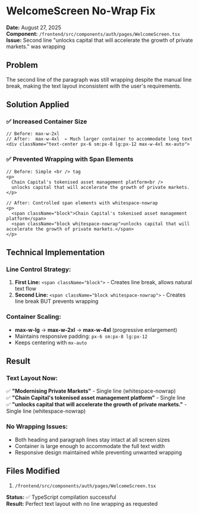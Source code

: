 # WelcomeScreen No-Wrap Fix

**Date:** August 27, 2025  
**Component:** `/frontend/src/components/auth/pages/WelcomeScreen.tsx`  
**Issue:** Second line "unlocks capital that will accelerate the growth of private markets." was wrapping

## Problem
The second line of the paragraph was still wrapping despite the manual line break, making the text layout inconsistent with the user's requirements.

## Solution Applied

### ✅ **Increased Container Size**
```tsx
// Before: max-w-2xl
// After:  max-w-4xl  ← Much larger container to accommodate long text
<div className="text-center px-6 sm:px-8 lg:px-12 max-w-4xl mx-auto">
```

### ✅ **Prevented Wrapping with Span Elements**
```tsx
// Before: Simple <br /> tag
<p>
  Chain Capital's tokenised asset management platform<br />
  unlocks capital that will accelerate the growth of private markets.
</p>

// After: Controlled span elements with whitespace-nowrap
<p>
  <span className="block">Chain Capital's tokenised asset management platform</span>
  <span className="block whitespace-nowrap">unlocks capital that will accelerate the growth of private markets.</span>
</p>
```

## Technical Implementation

### **Line Control Strategy:**
1. **First Line:** `<span className="block">` - Creates line break, allows natural text flow
2. **Second Line:** `<span className="block whitespace-nowrap">` - Creates line break BUT prevents wrapping

### **Container Scaling:**
- **max-w-lg** → **max-w-2xl** → **max-w-4xl** (progressive enlargement)
- Maintains responsive padding: `px-6 sm:px-8 lg:px-12`
- Keeps centering with `mx-auto`

## Result

### **Text Layout Now:**
✅ **"Modernising Private Markets"** - Single line (whitespace-nowrap)  
✅ **"Chain Capital's tokenised asset management platform"** - Single line  
✅ **"unlocks capital that will accelerate the growth of private markets."** - Single line (whitespace-nowrap)

### **No Wrapping Issues:**
- Both heading and paragraph lines stay intact at all screen sizes
- Container is large enough to accommodate the full text width
- Responsive design maintained while preventing unwanted wrapping

## Files Modified
1. `/frontend/src/components/auth/pages/WelcomeScreen.tsx`

**Status:** ✅ TypeScript compilation successful  
**Result:** Perfect text layout with no line wrapping as requested
